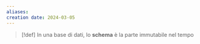 ```yaml
---
aliases: 
creation date: 2024-03-05
---
```


>[!def]
>In una base di dati, lo **schema** è la parte immutabile nel tempo